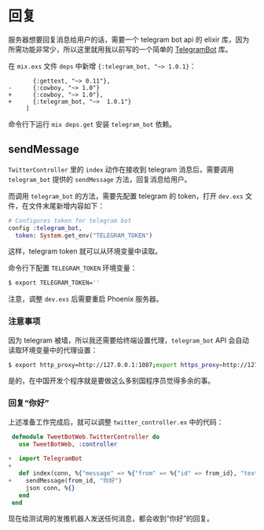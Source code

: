 # 回复

服务器想要回复消息给用户的话，需要一个 telegram bot api 的 elixir 库，因为所需功能非常少，所以这里就用我以前写的一个简单的 [TelegramBot](https://github.com/chenxsan/TelegramBot) 库。

在 `mix.exs` 文件 `deps` 中新增 `{:telegram_bot, "~> 1.0.1}`：

```
       {:gettext, "~> 0.11"},
-      {:cowboy, "~> 1.0"}
+      {:cowboy, "~> 1.0"},
+      {:telegram_bot, "~>  1.0.1"}
     ]
```

命令行下运行 `mix deps.get` 安装 `telegram_bot` 依赖。

## sendMessage

`TwitterController` 里的 `index` 动作在接收到 telegram 消息后，需要调用 `telegram_bot` 提供的 `sendMessage` 方法，回复消息给用户。

而调用 `telegram_bot` 的方法，需要先配置 telegram 的 token，打开 `dev.exs` 文件，在文件末尾新增内容如下：

```elixir
# Configures token for telegram bot
config :telegram_bot,
  token: System.get_env("TELEGRAM_TOKEN")
```
这样，telegram token 就可以从环境变量中读取。

命令行下配置 `TELEGRAM_TOKEN` 环境变量：

```sh
$ export TELEGRAM_TOKEN=''
```

注意，调整 `dev.exs` 后需要重启 Phoenix 服务器。

### 注意事项

因为 telegram 被墙，所以我还需要给终端设置代理，`telegram_bot` API 会自动读取环境变量中的代理设置：

```sh
$ export http_proxy=http://127.0.0.1:1087;export https_proxy=http://127.0.0.1:1087;
```

是的，在中国开发个程序就是要做这么多别国程序员觉得多余的事。

### 回复“你好”

上述准备工作完成后，就可以调整 `twitter_controller.ex` 中的代码：

```elixir
 defmodule TweetBotWeb.TwitterController do
   use TweetBotWeb, :controller
 
+  import TelegramBot
+
   def index(conn, %{"message" => %{"from" => %{"id" => from_id}, "text" => text}}) do
+    sendMessage(from_id, "你好")
     json conn, %{}
   end
 end
```
现在给测试用的发推机器人发送任何消息，都会收到“你好”的回复。